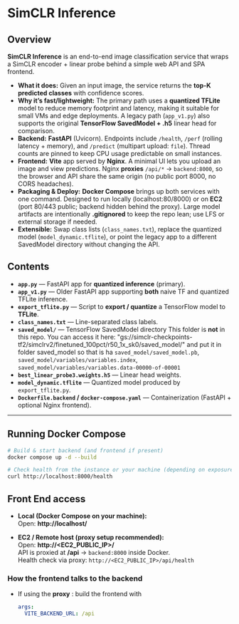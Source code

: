 # SimCLR Inference 

## Overview

**SimCLR Inference** is an end-to-end image classification service that wraps a SimCLR encoder + linear probe behind a simple web API and SPA frontend.

- **What it does:** Given an input image, the service returns the **top-K predicted classes** with confidence scores.
- **Why it’s fast/lightweight:** The primary path uses a **quantized TFLite** model to reduce memory footprint and latency, making it suitable for small VMs and edge deployments. A legacy path (`app_v1.py`) also supports the original **TensorFlow SavedModel + .h5** linear head for comparison.
- **Backend:** **FastAPI** (Uvicorn). Endpoints include `/health`, `/perf` (rolling latency + memory), and `/predict` (multipart upload: `file`). Thread counts are pinned to keep CPU usage predictable on small instances.
- **Frontend:** **Vite** app served by **Nginx**. A minimal UI lets you upload an image and view predictions. Nginx **proxies** `/api/*` → `backend:8000`, so the browser and API share the same origin (no public port 8000, no CORS headaches).
- **Packaging & Deploy:** **Docker Compose** brings up both services with one command. Designed to run locally (localhost:80/8000) or on **EC2** (port 80/443 public; backend hidden behind the proxy). Large model artifacts are intentionally **.gitignored** to keep the repo lean; use LFS or external storage if needed.
- **Extensible:** Swap class lists (`class_names.txt`), replace the quantized model (`model_dynamic.tflite`), or point the legacy app to a different SavedModel directory without changing the API.

## Contents

- **`app.py`** — FastAPI app for **quantized inference** (primary).
- **`app_v1.py`** — Older FastAPI app supporting **both** naive TF and quantized TFLite inference.
- **`export_tflite.py`** — Script to **export / quantize** a TensorFlow model to **TFLite**.
- **`class_names.txt`** — Line-separated class labels.
- **`saved_model/`** — TensorFlow SavedModel directory This folder is **not** in this repo. You can access it here: "gs://simclr-checkpoints-tf2/simclrv2/finetuned_100pct/r50_1x_sk0/saved_model/" and put it in folder saved_model so that is ha `saved_model/saved_model.pb`, `saved_model/variables/variables.index`, `saved_model/variables/variables.data-00000-of-00001`
- **`best_linear_probe3.weights.h5`** — Linear head weights.
- **`model_dynamic.tflite`** — Quantized model produced by `export_tflite.py`.
- **`Dockerfile.backend` / `docker-compose.yaml`** — Containerization (FastAPI + optional Nginx frontend).

---

## Running Docker Compose

```bash
# Build & start backend (and frontend if present)
docker compose up -d --build

# Check health from the instance or your machine (depending on exposure):
curl http://localhost:8000/health
```

## Front End access

- **Local (Docker Compose on your machine):**  
  Open: **http://localhost/**

- **EC2 / Remote host (proxy setup recommended):**  
  Open: **http://<EC2_PUBLIC_IP>/**  
  API is proxied at **/api** → `backend:8000` inside Docker.  
  Health check via proxy: `http://<EC2_PUBLIC_IP>/api/health`

### How the frontend talks to the backend
- If using the **proxy** : build the frontend with
  ```yaml
  args:
    VITE_BACKEND_URL: /api

